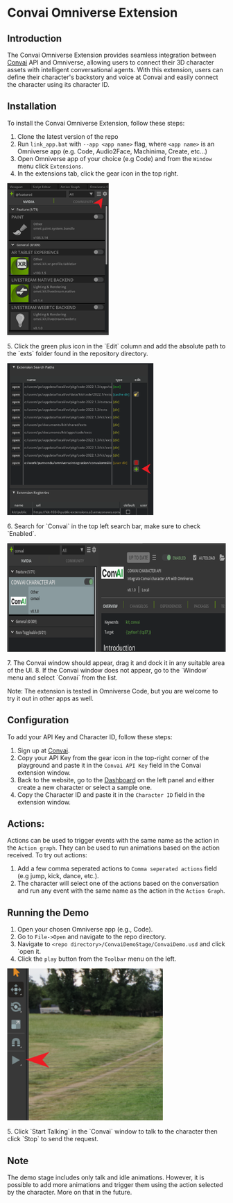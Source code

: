 # Convai Omniverse Extension
## Introduction
The Convai Omniverse Extension provides seamless integration between [Convai](https://convai.com/) API and Omniverse, allowing users to connect their 3D character assets with intelligent conversational agents. With this extension, users can define their character's backstory and voice at Convai and easily connect the character using its character ID.

## Installation
To install the Convai Omniverse Extension, follow these steps:
1. Clone the latest version of the repo
2. Run `link_app.bat` with `--app <app name>` flag, where `<app name>` is an Omniverse app (e.g. Code, Audio2Face, Machinima, Create, etc...)
3. Open Omniverse app of your choice (e.g Code) and from the `Window` menu click `Extensions`.
4. In the extensions tab, click the gear icon in the top right.
<p align="left">
<img height="350" src="images/extensions.png?raw=true">
</p>
<!-- ![Alt text](images/extensions.png?raw=true "Openning the extension search paths window") -->
5. Click the green plus icon in the `Edit` column and add the absolute path to the `exts` folder found in the repository directory.
<!-- ![Alt text](images/SearchPath.png?raw=true "Adding the extension search path") -->
<p align="left">
<img height="350" src="images/SearchPath.png?raw=true">
</p>
6. Search for `Convai` in the top left search bar, make sure to check `Enabled`.
<!-- ![Alt text](images/ConvaiSearch.png?raw=true "Enabling Convai extension") -->
<p align="left">
<img height="250" src="images/ConvaiSearch.png?raw=true">
</p>
7. The Convai window should appear, drag it and dock it in any suitable area of the UI.
8. If the Convai window does not appear, go to the `Window` menu and select `Convai` from the list.

Note: The extension is tested in Omniverse Code, but you are welcome to try it out in other apps as well.


## Configuration
To add your API Key and Character ID, follow these steps:
1. Sign up at [Convai](https://convai.com/).
2. Copy your API Key from the gear icon in the top-right corner of the playground and paste it in the `Convai API Key` field in the Convai extension window.
3. Back to the website, go to the [Dashboard](https://convai.com/pipeline/dashboard) on the left panel and either create a new character or select a sample one.
4. Copy the Character ID and paste it in the `Character ID` field in the extension window.

## Actions:
Actions can be used to trigger events with the same name as the action in the `Action graph`. They can be used to run animations based on the action received. To try out actions:
1. Add a few comma seperated actions to `Comma seperated actions` field (e.g jump, kick, dance, etc.).
2. The character will select one of the actions based on the conversation and run any event with the same name as the action in the `Action Graph`.

## Running the Demo
1. Open your chosen Omniverse app (e.g., Code).
2. Go to `File->Open` and navigate to the repo directory.
3. Navigate to `<repo directory>/ConvaiDemoStage/ConvaiDemo.usd` and click `open it.
4. Click the `play` button from the `Toolbar` menu on the left.
<!-- ![Alt text](images/PlayToolbar.png?raw=true "Playing the animation") -->
<p align="left">
<img height="350" src="images/PlayToolbar.png?raw=true">
</p>
5. Click `Start Talking` in the `Convai` window to talk to the character then click `Stop` to send the request.

## Note
The demo stage includes only talk and idle animations. However, it is possible to add more animations and trigger them using the action selected by the character. More on that in the future.